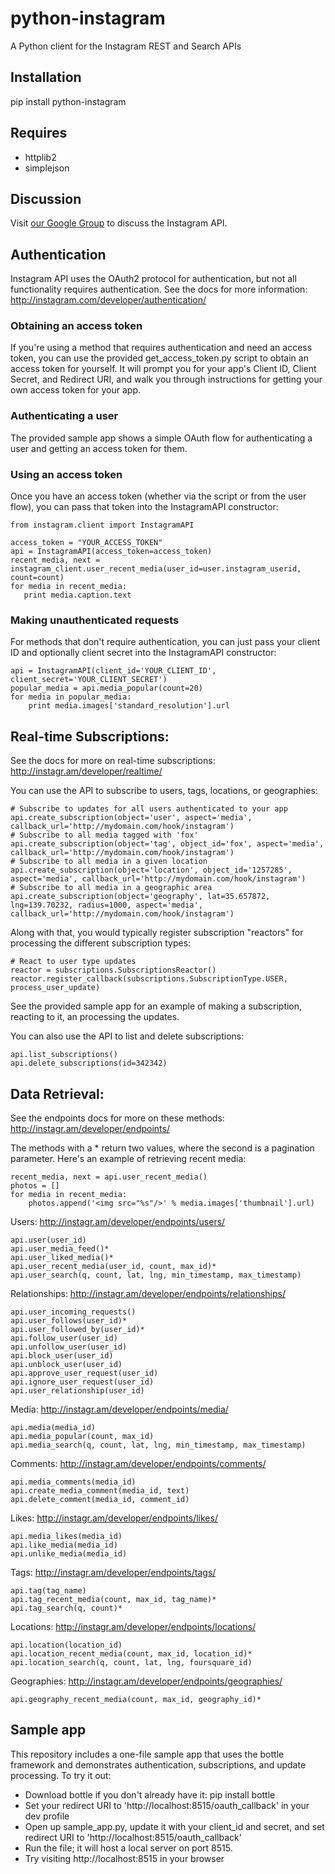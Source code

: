 python-instagram
======
A Python client for the Instagram REST and Search APIs

Installation
-----
pip install python-instagram

Requires
-----
  * httplib2
  * simplejson


Discussion
------

Visit [our Google Group](http://groups.google.com/group/instagram-api-developers) to discuss the Instagram API.


Authentication
-----

Instagram API uses the OAuth2 protocol for authentication, but not all functionality requires authentication.
See the docs for more information: http://instagram.com/developer/authentication/

### Obtaining an access token

If you're using a method that requires authentication and need an access token, you can use the provided get_access_token.py script to obtain an access token for yourself.
It will prompt you for your app's Client ID, Client Secret, and Redirect URI, and walk you through instructions for getting your own access token for your app.

### Authenticating a user

The provided sample app shows a simple OAuth flow for authenticating a user and getting an access token for them.

### Using an access token

Once you have an access token (whether via the script or from the user flow), you can  pass that token into the InstagramAPI constructor:

    from instagram.client import InstagramAPI

    access_token = "YOUR_ACCESS_TOKEN"
    api = InstagramAPI(access_token=access_token)
    recent_media, next = instagram_client.user_recent_media(user_id=user.instagram_userid, count=count)
    for media in recent_media:
       print media.caption.text
       
### Making unauthenticated requests

For methods that don't require authentication, you can just pass your client ID and optionally client secret into the InstagramAPI 
constructor:

    api = InstagramAPI(client_id='YOUR_CLIENT_ID', client_secret='YOUR_CLIENT_SECRET')
    popular_media = api.media_popular(count=20)
    for media in popular_media:
        print media.images['standard_resolution'].url


Real-time Subscriptions:
-----

See the docs for more on real-time subscriptions: http://instagr.am/developer/realtime/

You can use the API to subscribe to users, tags, locations, or geographies:

    # Subscribe to updates for all users authenticated to your app
    api.create_subscription(object='user', aspect='media', callback_url='http://mydomain.com/hook/instagram')
    # Subscribe to all media tagged with 'fox'
    api.create_subscription(object='tag', object_id='fox', aspect='media', callback_url='http://mydomain.com/hook/instagram')
    # Subscribe to all media in a given location
    api.create_subscription(object='location', object_id='1257285', aspect='media', callback_url='http://mydomain.com/hook/instagram')
    # Subscribe to all media in a geographic area
    api.create_subscription(object='geography', lat=35.657872, lng=139.70232, radius=1000, aspect='media', callback_url='http://mydomain.com/hook/instagram')
 
Along with that, you would typically register subscription "reactors" for processing the different subscription types:

    # React to user type updates
    reactor = subscriptions.SubscriptionsReactor()
    reactor.register_callback(subscriptions.SubscriptionType.USER, process_user_update)
    
See the provided sample app for an example of making a subscription, reacting to it, an processing the updates.

You can also use the API to list and delete subscriptions:

    api.list_subscriptions()
    api.delete_subscriptions(id=342342)
   

Data Retrieval:
-----

See the endpoints docs for more on these methods: http://instagr.am/developer/endpoints/

The methods with a * return two values, where the second is a pagination parameter. Here's an example of retrieving recent media:

    recent_media, next = api.user_recent_media()
    photos = []
    for media in recent_media:
        photos.append('<img src="%s"/>' % media.images['thumbnail'].url)
            

Users: http://instagr.am/developer/endpoints/users/
    
    api.user(user_id)
    api.user_media_feed()*
    api.user_liked_media()*
    api.user_recent_media(user_id, count, max_id)*
    api.user_search(q, count, lat, lng, min_timestamp, max_timestamp)
    
   
Relationships: http://instagr.am/developer/endpoints/relationships/

    api.user_incoming_requests()
    api.user_follows(user_id)*
    api.user_followed_by(user_id)*
    api.follow_user(user_id)
    api.unfollow_user(user_id)
    api.block_user(user_id)
    api.unblock_user(user_id)
    api.approve_user_request(user_id)
    api.ignore_user_request(user_id)
    api.user_relationship(user_id)


Media: http://instagr.am/developer/endpoints/media/

    api.media(media_id)
    api.media_popular(count, max_id)
    api.media_search(q, count, lat, lng, min_timestamp, max_timestamp)
    
Comments: http://instagr.am/developer/endpoints/comments/

    api.media_comments(media_id)
    api.create_media_comment(media_id, text)
    api.delete_comment(media_id, comment_id)
    
Likes: http://instagr.am/developer/endpoints/likes/

    api.media_likes(media_id)
    api.like_media(media_id)
    api.unlike_media(media_id)
    
Tags: http://instagr.am/developer/endpoints/tags/

    api.tag(tag_name) 
    api.tag_recent_media(count, max_id, tag_name)*
    api.tag_search(q, count)*
 
Locations: http://instagr.am/developer/endpoints/locations/

    api.location(location_id)
    api.location_recent_media(count, max_id, location_id)*
    api.location_search(q, count, lat, lng, foursquare_id)
    
Geographies: http://instagr.am/developer/endpoints/geographies/

    api.geography_recent_media(count, max_id, geography_id)*


Sample app
------
This repository includes a one-file sample app that uses the bottle framework and demonstrates
authentication, subscriptions, and update processing. To try it out:

  * Download bottle if you don't already have it: pip install bottle
  * Set your redirect URI to 'http://localhost:8515/oauth_callback' in your dev profile
  * Open up sample\_app.py, update it with your client\_id and secret, and set redirect URI to 'http://localhost:8515/oauth_callback'
  * Run the file; it will host a local server on port 8515.
  * Try visiting http://localhost:8515 in your browser
